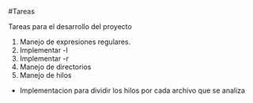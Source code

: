 #Tareas


Tareas para el desarrollo del proyecto
1) Manejo de expresiones regulares.
2) Implementar -l
3) Implementar -r
4) Manejo de directorios
5) Manejo de hilos
- Implementacion para dividir los hilos por cada archivo que se analiza






